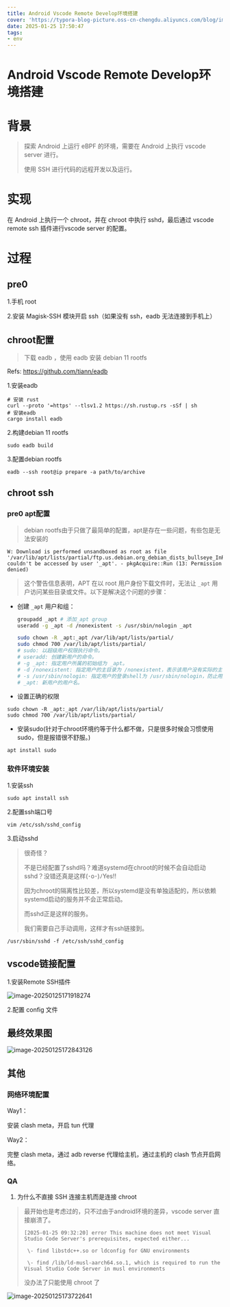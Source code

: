 ```yaml
---
title: Android Vscode Remote Develop环境搭建
cover: 'https://typora-blog-picture.oss-cn-chengdu.aliyuncs.com/blog/image-20250125172843126.png'
date: 2025-01-25 17:50:47
tags:
- env
---
```





# Android Vscode Remote Develop环境搭建



# 背景



> 探索 Android 上运行 eBPF 的环境，需要在 Android 上执行 vscode server 进行。
>
> 使用 SSH 进行代码的远程开发以及运行。



# 实现



在 Android 上执行一个 chroot，并在 chroot 中执行 sshd，最后通过 vscode remote ssh 插件进行vscode server 的配置。





# 过程



## pre0



1.手机 root

2.安装 Magisk-SSH 模块开启 ssh（如果没有 ssh，eadb 无法连接到手机上）



## chroot配置



> 下载 eadb ，使用 eadb 安装 debian 11 rootfs

Refs: https://github.com/tiann/eadb

1.安装eadb

```shell
# 安装 rust
curl --proto '=https' --tlsv1.2 https://sh.rustup.rs -sSf | sh
# 安装eadb
cargo install eadb
```

2.构建debian 11 rootfs

```shell
sudo eadb build
```

3.配置debian rootfs

```shell
eadb --ssh root@ip prepare -a path/to/archive
```





## chroot ssh



### pre0 apt配置



> debian rootfs由于只做了最简单的配置，apt是存在一些问题，有些包是无法安装的

```plaintText
W: Download is performed unsandboxed as root as file '/var/lib/apt/lists/partial/ftp.us.debian.org_debian_dists_bullseye_InRelease' couldn't be accessed by user '_apt'. - pkgAcquire::Run (13: Permission denied)
```

> 这个警告信息表明，APT 在以 root 用户身份下载文件时，无法让 `_apt` 用户访问某些目录或文件。以下是解决这个问题的步骤：

- 创建 `_apt` 用户和组：

  ```bash
  groupadd _apt # 添加_apt group
  useradd -g _apt -d /nonexistent -s /usr/sbin/nologin _apt 
  
  sudo chown -R _apt:_apt /var/lib/apt/lists/partial/
  sudo chmod 700 /var/lib/apt/lists/partial/
  # sudo: 以超级用户权限执行命令。
  # useradd: 创建新用户的命令。
  # -g _apt: 指定用户所属的初始组为 _apt。
  # -d /nonexistent: 指定用户的主目录为 /nonexistent，表示该用户没有实际的主目录。
  # -s /usr/sbin/nologin: 指定用户的登录shell为 /usr/sbin/nologin，防止用户直接登录。
  # _apt: 新用户的用户名。
  
  ```

- 设置正确的权限

```shell
sudo chown -R _apt:_apt /var/lib/apt/lists/partial/
sudo chmod 700 /var/lib/apt/lists/partial/
```

- 安装sudo(针对于chroot环境约等于什么都不做，只是很多时候会习惯使用sudo，但是报错很不舒服。)

```shell
apt install sudo
```





### 软件环境安装



1.安装ssh

```shell
sudo apt install ssh
```

2.配置ssh端口号

```shell
vim /etc/ssh/sshd_config
```

3.启动sshd

> 很奇怪？
>
> 不是已经配置了sshd吗？难道systemd在chroot的时候不会自动启动sshd？没错还真是这样(･o･)ﾉYes!!
>
> 因为chroot的隔离性比较差，所以systemd是没有单独适配的，所以依赖systemd启动的服务并不会正常启动。
>
> 而sshd正是这样的服务。
>
> 我们需要自己手动调用，这样才有ssh链接到。

```shell
/usr/sbin/sshd -f /etc/ssh/sshd_config
```



## vscode链接配置



1.安装Remote SSH插件

![image-20250125171918274](https://typora-blog-picture.oss-cn-chengdu.aliyuncs.com/blog/image-20250125171918274.png)

2.配置 config 文件



## 最终效果图



![image-20250125172843126](https://typora-blog-picture.oss-cn-chengdu.aliyuncs.com/blog/image-20250125172843126.png)



## 其他



### 网络环境配置





Way1：

安装 clash meta，开启 tun 代理

Way2：

完整 clash meta，通过 adb reverse 代理给主机，通过主机的 clash 节点开启网络。



### QA



1. 为什么不直接 SSH 连接主机而是连接 chroot

> 最开始也是考虑过的，只不过由于android环境的差异，vscode server 直接崩溃了。
>
> ```plaintText
> [2025-01-25 09:32:20] error This machine does not meet Visual Studio Code Server's prerequisites, expected either...
> 
>  \- find libstdc++.so or ldconfig for GNU environments
> 
>  \- find /lib/ld-musl-aarch64.so.1, which is required to run the Visual Studio Code Server in musl environments
> ```
>
> 没办法了只能使用 chroot 了

![image-20250125173722641](https://typora-blog-picture.oss-cn-chengdu.aliyuncs.com/blog/image-20250125173722641.png)
